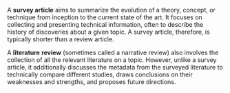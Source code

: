 A **survey article** aims to summarize the evolution of a theory, concept, or technique from inception to the current state of the art. It focuses on collecting and presenting technical information, often to describe the history of discoveries about a given topic. A survey article, therefore, is typically shorter than a review article.

A **literature** **review** (sometimes called a narrative review) also involves the collection of all the relevant literature on a topic. However, unlike a survey article, it additionally discusses the metadata from the surveyed literature to technically compare different studies, draws conclusions on their weaknesses and strengths, and proposes future directions.
